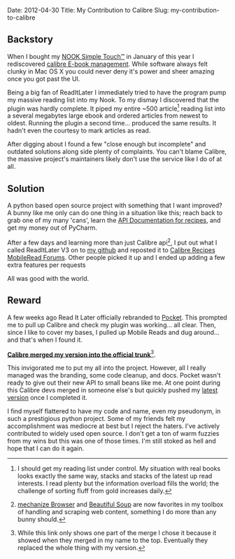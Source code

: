 Date: 2012-04-30
Title: My Contribution to Calibre
Slug: my-contribution-to-calibre

## Backstory
When I bought my [NOOK Simple Touch™](http://www.barnesandnoble.com/p/nook-simple-touch-barnes-noble/1102344735) in January of this year I rediscovered [calibre E-book management](http://calibre-ebook.com/). While software always felt clunky in Mac OS X you could never deny it's power and sheer amazing once you got past the UI.

Being a big fan of ReadItLater I immediately tried to have the program pump my massive reading list into my Nook. To my dismay I discovered that the plugin was hardly complete. It piped my entire ~500 article[^size] reading list into a several megabytes large ebook and ordered articles from newest to oldest. Running the plugin a second time… produced the same results. It hadn't even the courtesy to mark articles as read.

[^size]: I should get my reading list under control. My situation with real books looks exactly the same way, stacks and stacks of the latest up read interests. I read plenty but the information overload fills the world; the challenge of sorting fluff from gold increases daily.

After digging about I found a few "close enough but incomplete" and outdated solutions along side plenty of complaints. You can't blame Calibre, the massive project's maintainers likely don't use the service like I do of at all.

## Solution

A python based open source project with something that I want improved? A bunny like me only can do one thing in a situation like this; reach back to grab one of my many 'cans', learn the [API Documentation for recipes](http://manual.calibre-ebook.com/news_recipe.html), and get my money out of PyCharm.

After a few days and learning more than just Calibre api[^browser], I put out what I called ReadItLater V3 on to [my github](https://github.com/tbunnyman/ReadItLater-Calibre-Plugin) and reposted it to [Calibre Recipes MobileRead Forums](http://www.mobileread.com/forums/forumdisplay.php?f=228). Other people picked it up and I ended up adding a few extra features per requests

[^browser]: [mechanize Browser](http://wwwsearch.sourceforge.net/mechanize/) and [Beautiful Soup](http://www.crummy.com/software/BeautifulSoup/bs3/documentation.html) are now favorites in my toolbox of handling and scraping web content, something I do more than any bunny should.

All was good with the world.

## Reward

A few weeks ago Read It Later officially rebranded to [Pocket](http://getpocket.com). This prompted me to pull up Calibre and check my plugin was working… all clear. Then, since I like to cover my bases, I pulled up Mobile Reads and dug around… and that's when I found it.

[**Calibre merged my version into the official trunk**](http://bazaar.launchpad.net/~kovid/calibre/trunk/revision/11867.1.2)[^linkchoice].

This invigorated me to put my all into the project. However, all I really managed was the branding, some code cleanup, and docs. Pocket wasn't ready to give out their new API to small beans like me. At one point during this Calibre devs merged in someone else's but quickly pushed my [latest version](http://bazaar.launchpad.net/~kovid/calibre/trunk/revision/11935) once I completed it.

[^linkchoice]: While this link only shows one part of the merge I chose it because it showed when they merged in my name to the top. Eventually they replaced the whole thing with my version.

I find myself flattered to have my code and name, even my pseudonym, in such a prestigious python project. Some of my friends felt my accomplishment was mediocre at best but I reject the haters. I've actively contributed to widely used open source. I don't get a ton of warm fuzzies from my wins but this was one of those times. I'm still stoked as hell and hope that I can do it again.